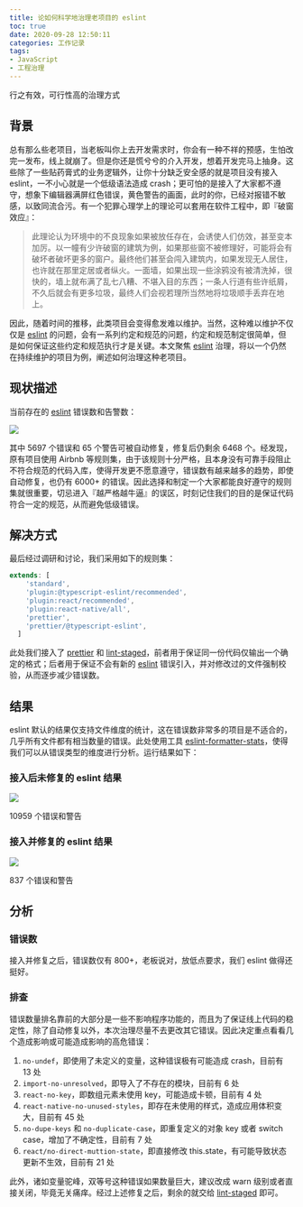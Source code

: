 ```yaml
---
title: 论如何科学地治理老项目的 eslint
toc: true
date: 2020-09-28 12:50:11
categories: 工作记录
tags:
- JavaScript
- 工程治理
---
```


行之有效，可行性高的治理方式

<!-- more -->

## 背景

总有那么些老项目，当老板叫你上去开发需求时，你会有一种不祥的预感，生怕改完一发布，线上就崩了。但是你还是慌兮兮的介入开发，想着开发完马上抽身。这些除了一些贴药膏式的业务逻辑外，让你十分缺乏安全感的就是项目没有接入 eslint，一不小心就是一个低级语法造成 crash；更可怕的是接入了大家都不遵守，想象下编辑器满屏红色错误，黄色警告的画面，此时的你，已经对报错不敏感，以致同流合污。有一个犯罪心理学上的理论可以套用在软件工程中，即『破窗效应』：

> 此理论认为环境中的不良现象如果被放任存在，会诱使人们仿效，甚至变本加厉。以一幢有少许破窗的建筑为例，如果那些窗不被修理好，可能将会有破坏者破坏更多的窗户。最终他们甚至会闯入建筑内，如果发现无人居住，也许就在那里定居或者纵火。一面墙，如果出现一些涂鸦没有被清洗掉，很快的，墙上就布满了乱七八糟、不堪入目的东西；一条人行道有些许纸屑，不久后就会有更多垃圾，最终人们会视若理所当然地将垃圾顺手丢弃在地上。

因此，随着时间的推移，此类项目会变得愈发难以维护。当然，这种难以维护不仅仅是 [eslint](https://www.npmjs.com/package/eslint) 的问题，会有一系列约定和规范的问题，约定和规范制定很简单，但是如何保证这些约定和规范执行才是关键。本文聚焦 [eslint](https://www.npmjs.com/package/eslint) 治理，将以一个仍然在持续维护的项目为例，阐述如何治理这种老项目。



## 现状描述

当前存在的 [eslint](https://www.npmjs.com/package/eslint) 错误数和告警数：

![](https://quanru-github-io.pages.dev/post-img/eslint1.png)

其中 5697 个错误和 65 个警告可被自动修复，修复后仍剩余 6468 个。经发现，原有项目使用 Airbnb 等规则集，由于该规则十分严格，且本身没有可靠手段阻止不符合规范的代码入库，使得开发更不愿意遵守，错误数有越来越多的趋势，即使自动修复，也仍有 6000+ 的错误。因此选择和制定一个大家都能良好遵守的规则集就很重要，切忌进入『越严格越牛逼』的误区，时刻记住我们的目的是保证代码符合一定的规范，从而避免低级错误。



## 解决方式

最后经过调研和讨论，我们采用如下的规则集：

```js
extends: [
    'standard',
    'plugin:@typescript-eslint/recommended',
    'plugin:react/recommended',
    'plugin:react-native/all',
    'prettier',
    'prettier/@typescript-eslint',
  ]
```



此处我们接入了 [prettier](https://www.npmjs.com/package/prettier) 和 [lint-staged](https://www.npmjs.com/package/lint-staged)，前者用于保证同一份代码仅输出一个确定的格式；后者用于保证不会有新的 [eslint](https://www.npmjs.com/package/eslint) 错误引入，并对修改过的文件强制校验，从而逐步减少错误数。



## 结果

eslint 默认的结果仅支持文件维度的统计，这在错误数非常多的项目是不适合的，几乎所有文件都有相当数量的错误。此处使用工具 [eslint-formatter-stats](https://www.npmjs.com/package/eslint-formatter-stats)，使得我们可以从错误类型的维度进行分析。运行结果如下：

### 接入后未修复的 eslint 结果

![](https://quanru-github-io.pages.dev/post-img/eslint2.png)

10959 个错误和警告

### 接入并修复的 eslint 结果

![](https://quanru-github-io.pages.dev/post-img/eslint3.jpg)

837 个错误和警告



## 分析

### 错误数

接入并修复之后，错误数仅有 800+，老板说对，放低点要求，我们 eslint 做得还挺好。

### 排查
错误数量排名靠前的大部分是一些不影响程序功能的，而且为了保证线上代码的稳定性，除了自动修复以外，本次治理尽量不去更改其它错误。因此决定重点看看几个造成影响或可能造成影响的高危错误：


1. `no-undef`，即使用了未定义的变量，这种错误极有可能造成 crash，目前有 13 处
2. `import-no-unresolved`，即导入了不存在的模块，目前有 6 处
3. `react-no-key`，即数组元素未使用 key，可能造成卡顿，目前有 4 处
4. `react-native-no-unused-styles`，即存在未使用的样式，造成应用体积变大，目前有 45 处
5. `no-dupe-keys` 和 `no-duplicate-case`，即重复定义的对象 key 或者 switch case，增加了不确定性，目前有 7 处
6. `react/no-direct-muttion-state`，即直接修改 this.state，有可能导致状态更新不生效，目前有 21 处

此外，诸如变量驼峰，双等号这种错误如果数量巨大，建议改成 warn 级别或者直接关闭，毕竟无关痛痒。经过上述修复之后，剩余的就交给 [lint-staged](https://www.npmjs.com/package/lint-staged) 即可。